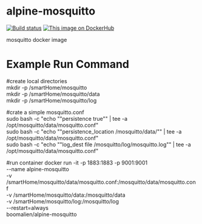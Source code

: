 # alpine-mosquitto

[![Build status](https://ci.appveyor.com/api/projects/status/bhma7tmx0eje73ao/branch/master?svg=true)](https://ci.appveyor.com/project/boomalien/alpine-mosquitto/branch/master)
[![This image on DockerHub](https://img.shields.io/docker/pulls/boomalien/alpine-mosquitto.svg)](https://hub.docker.com/r/boomalien/alpine-mosquitto/)


mosquitto docker image 

# Example Run Command

#create local directories \
mkdir -p /smartHome/mosquitto \
mkdir -p /smartHome/mosquitto/data \
mkdir -p /smartHome/mosquitto/log 

#crate a simple mosquitto.conf \
sudo bash -c "echo ""persistence true"" | tee -a /opt/mosquitto/data/mosquitto.conf" \
sudo bash -c "echo ""persistence_location /mosquitto/data/"" | tee -a /opt/mosquitto/data/mosquitto.conf" \
sudo bash -c "echo ""log_dest file /mosquitto/log/mosquitto.log"" | tee -a /opt/mosquitto/data/mosquitto.conf" 

#run container
docker run -it -p 1883:1883 -p 9001:9001 \
--name alpine-mosquitto \
-v /smartHome/mosquitto/data/mosquitto.conf:/mosquitto/data/mosquitto.conf \
-v /smartHome/mosquitto/data:/mosquitto/data \
-v /smartHome/mosquitto/log:/mosquitto/log \
--restart=always \
boomalien/alpine-mosquitto
